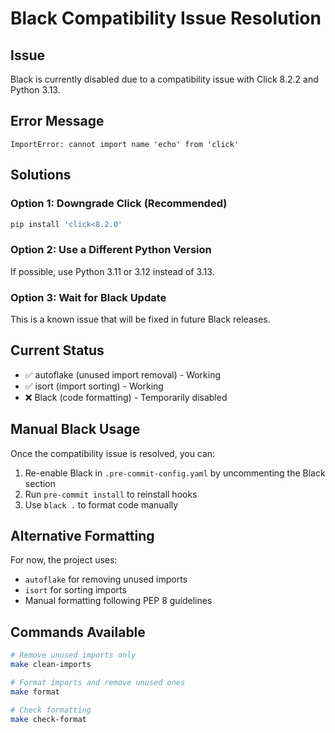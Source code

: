# Black Compatibility Issue Resolution

## Issue
Black is currently disabled due to a compatibility issue with Click 8.2.2 and Python 3.13.

## Error Message
```
ImportError: cannot import name 'echo' from 'click'
```

## Solutions

### Option 1: Downgrade Click (Recommended)
```bash
pip install 'click<8.2.0'
```

### Option 2: Use a Different Python Version
If possible, use Python 3.11 or 3.12 instead of 3.13.

### Option 3: Wait for Black Update
This is a known issue that will be fixed in future Black releases.

## Current Status
- ✅ autoflake (unused import removal) - Working
- ✅ isort (import sorting) - Working
- ❌ Black (code formatting) - Temporarily disabled

## Manual Black Usage
Once the compatibility issue is resolved, you can:

1. Re-enable Black in `.pre-commit-config.yaml` by uncommenting the Black section
2. Run `pre-commit install` to reinstall hooks
3. Use `black .` to format code manually

## Alternative Formatting
For now, the project uses:
- `autoflake` for removing unused imports
- `isort` for sorting imports
- Manual formatting following PEP 8 guidelines

## Commands Available
```bash
# Remove unused imports only
make clean-imports

# Format imports and remove unused ones
make format

# Check formatting
make check-format
```
